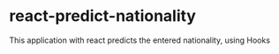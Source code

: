 # react-predict-nationality
This application with react predicts the entered nationality, using Hooks
